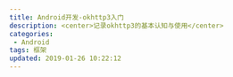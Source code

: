 ```yaml
---
title: Android开发-okhttp3入门
description: <center>记录okhttp3的基本认知与使用</center>
categories:
 - Android
tags: 框架
updated: 2019-01-26 10:22:12
---
```

